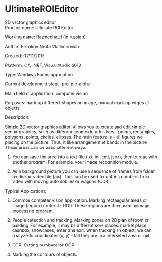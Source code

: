# UltimateROIEditor
2D vector graphics editor  
Product name: Ultimate ROI Editor

Working name: Razmechatel (in russian)


Author: Ermakov Nikita Vladimirovich


Created: 02/11/2016


Platform: С#, .NET, Visual Studio 2013

Type: Windows Forms application


Current development stage: pre-pre-alpha


Main field of application: computer vision


Purposes: mark up different shapes on image, manual mark up edges of objects


Description:


Simple 2D vector graphics editor.
Allows you to create and edit simple vector graphics, such
as different geometric primitives - points, rectangles, polygons,
points, circles, ellipses. The main feature is -
all figures we placing on the picture. Thus, it
like arrangement of bands in the picture. These areas can be used
different ways:


1) You can save the area into a text file (txt, ini, xml, json), then to read with
another program. For example, your image recognition module.


2) As a background picture you can use a sequence of frames from
folder on disk or video file (avi). This can be used for cutting numbers
from video with moving automobiles or wagons (OCR).

Typical Applications:


1) Common computer vision application.
Marking rectangular areas on image (region of interst - ROI).
These regions are then used byimage processing program.


2) People detection and tracking.
Marking zones on 2D plan of room or building. For example, it may be different
sore places: market place, cashbox, showcases, enter and exit.
When tracking an object, we can analyze its coordinates (x, y) - fall
they are in a interseted area or not.


3) OCR. Cutting numbers for OCR


4) Marking the contours of objects.




